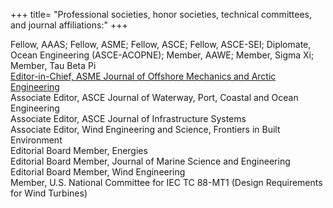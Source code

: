 +++
title= "Professional societies, honor societies, technical committees, and journal affiliations:"
+++

Fellow, AAAS; Fellow, ASME; Fellow, ASCE; Fellow, ASCE-SEI; Diplomate, Ocean Engineering (ASCE-ACOPNE); Member, AAWE; Member, Sigma Xi; Member, Tau Beta Pi  
[Editor-in-Chief, ASME Journal of Offshore Mechanics and Arctic Engineering](https://asmedigitalcollection.asme.org/offshoremechanics)  
Associate Editor, ASCE Journal of Waterway, Port, Coastal and Ocean Engineering  
Associate Editor, ASCE Journal of Infrastructure Systems  
Associate Editor, Wind Engineering and Science, Frontiers in Built Environment  
Editorial Board Member, Energies  
Editorial Board Member, Journal of Marine Science and Engineering  
Editorial Board Member, Wind Engineering  
Member, U.S. National Committee for IEC TC 88-MT1 (Design Requirements for Wind Turbines)